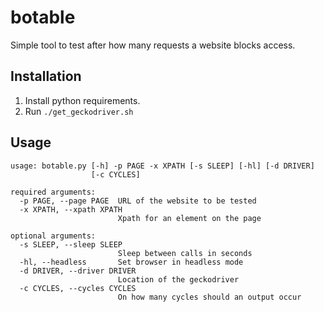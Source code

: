 # botable
Simple tool to test after how many requests a website blocks access.

## Installation
1. Install python requirements.
1. Run `./get_geckodriver.sh`

## Usage
```
usage: botable.py [-h] -p PAGE -x XPATH [-s SLEEP] [-hl] [-d DRIVER]
                  [-c CYCLES]

required arguments:
  -p PAGE, --page PAGE  URL of the website to be tested
  -x XPATH, --xpath XPATH
                        Xpath for an element on the page

optional arguments:
  -s SLEEP, --sleep SLEEP
                        Sleep between calls in seconds
  -hl, --headless       Set browser in headless mode
  -d DRIVER, --driver DRIVER
                        Location of the geckodriver
  -c CYCLES, --cycles CYCLES
                        On how many cycles should an output occur
```